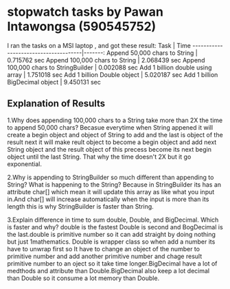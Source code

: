 # stopwatch tasks by Pawan Intawongsa (590545752)
I ran the tasks on a MSI laptop , and got these result:
Task | Time
--------------------------------------|-------:
Append 50,000 chars to String | 0.715762 sec
Append 100,000 chars to String | 2.068439 sec
Append 100,000 chars to StringBuilder | 0.002088 sec
Add 1 billion double using array | 1.751018 sec
Add 1 billion Double object | 5.020187 sec
Add 1 billion BigDecimal object | 9.450131 sec

## Explanation of Results
1.Why does appending 100,000 chars to a String take more than 2X the time to append 50,000
chars?
Becasue everytime when String appened it will create a begin object and object of String to add and the last is object of the result
next it will make reult object to become a begin object and add next String object and the result object of this precess become its next begin object until the last String. That why the time doesn't 2X but it go exponential.

2.Why is appending to StringBuilder so much different than appending to String? What is
happening to the String?
Because in StringBuilder its has an attribute char[] which mean it will update this array as like what you input in.And char[] will increase automatically when the input is more than its length this is why StringBuilder is faster than String.

3.Explain difference in time to sum double, Double, and BigDecimal. Which is faster and
why?
double is the fastest Double is second and BogDecimal is the last.double is primitive number so it can add straight by doing nothing but just 1mathematics. Double is wrapper class so when add a number its have to unwrap first so It have to change an object of the number to primitive number and add another primitive number and chage result primitive number to an oject so it take time longer.BigDecimal have a lot of medthods and attribute than Double.BigDecimal also keep a lot decimal than Double so it consume a lot memory than Double.

